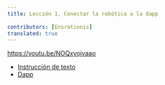 ```yaml
---
title: Lección 1, Conectar la robótica a la dapp
 
contributors: [Ensrationis]
translated: true
---
```


https://youtu.be/NOQxyojvaao

- [Instrucción de texto](/docs/get-weather-on-fuji-mountain/)
- [Dapp](https://dapp.robonomics.network/#/)